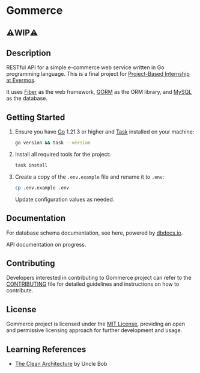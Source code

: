 # Gommerce

## **⚠️WIP⚠️**

## Description

RESTful API for a simple e-commerce web service written in Go programming language. This is a final project for [Project-Based Internship at Evermos](https://www.rakamin.com/virtual-internship-experience/back-end-developer-evermos).

It uses [Fiber](https://gofiber.io) as the web framework, [GORM](https://gorm.io) as the ORM library, and [MySQL](https://www.mysql.com) as the database.

## Getting Started

1. Ensure you have [Go](https://go.dev/dl/) 1.21.3 or higher and [Task](https://taskfile.dev/installation/) installed on your machine:

   ```bash
   go version && task --version
   ```

2. Install all required tools for the project:

   ```bash
   task install
   ```

3. Create a copy of the `.env.example` file and rename it to `.env`:

   ```bash
   cp .env.example .env
   ```

   Update configuration values as needed.

## Documentation

For database schema documentation, see here, powered by [dbdocs.io](https://dbdocs.io).

API documentation on progress.

## Contributing

Developers interested in contributing to Gommerce project can refer to the [CONTRIBUTING](CONTRIBUTING.md) file for detailed guidelines and instructions on how to contribute.

## License

Gommerce project is licensed under the [MIT License](LICENSE), providing an open and permissive licensing approach for further development and usage.

## Learning References

- [The Clean Architecture](https://blog.cleancoder.com/uncle-bob/2012/08/13/the-clean-architecture.html) by Uncle Bob
